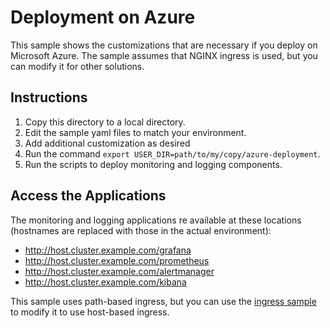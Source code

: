 # Deployment on Azure

This sample shows the customizations that are necessary if you deploy
on Microsoft Azure. The sample assumes that NGINX ingress is used, but you can modify it for other solutions.

## Instructions

1. Copy this directory to a local directory.
2. Edit the sample yaml files to match your environment.
3. Add additional customization as desired
4. Run the command `export USER_DIR=path/to/my/copy/azure-deployment`.
5. Run the scripts to deploy monitoring and logging components.

## Access the Applications

The monitoring and logging applications re available at these locations (hostnames are replaced with those in the actual environment):

* http://host.cluster.example.com/grafana
* http://host.cluster.example.com/prometheus
* http://host.cluster.example.com/alertmanager
* http://host.cluster.example.com/kibana

This sample uses path-based ingress, but you can use the [ingress sample](../ingress) to modify it to use host-based ingress.
